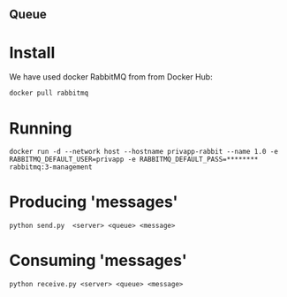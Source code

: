 ## Queue

# Install

We have used docker RabbitMQ from from Docker Hub:

```
docker pull rabbitmq
```

# Running

```
docker run -d --network host --hostname privapp-rabbit --name 1.0 -e RABBITMQ_DEFAULT_USER=privapp -e RABBITMQ_DEFAULT_PASS=******** rabbitmq:3-management
```
# Producing 'messages'
```
python send.py  <server> <queue> <message>
```
# Consuming 'messages'
```
python receive.py <server> <queue> <message>
```
